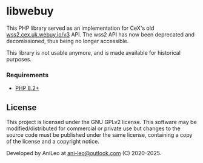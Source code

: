 # libwebuy
This PHP library served as an implementation for CeX's old [wss2.cex.uk.webuy.io/v3](https://wss2.cex.uk.webuy.io/v3/) API.
The wss2 API has now been deprecated and decomissioned, thus being no longer accessible.

This library is not usable anymore, and is made available for historical purposes.

### Requirements
- [PHP 8.2+](https://secure.php.net/downloads.php)

## License
This project is licensed under the GNU GPLv2 license. This software may be modified/distributed for commercial or private use but changes to the source code must be published under the same license, containing a copy of the license and a copyright notice.

Developed by AniLeo at ani-leo@outlook.com (C) 2020-2025.
